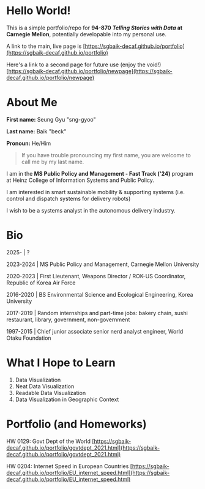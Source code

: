 # Hello World!

This is a simple portfolio/repo for **94-870 *Telling Stories with Data* at Carnegie Mellon**, potentially developable into my personal use.

A link to the main, live page is [https://sgbaik-decaf.github.io/portfolio](https://sgbaik-decaf.github.io/portfolio)

Here's a link to a second page for future use (enjoy the void!) [https://sgbaik-decaf.github.io/portfolio/newpage](https://sgbaik-decaf.github.io/portfolio/newpage)

# About Me

**First name:** Seung Gyu "sng-gyoo"

**Last name:** Baik "beck"

**Pronoun:** He/Him

> If you have trouble pronouncing my first name, you are welcome to call me by my last name.

I am in the **MS Public Policy and Management - Fast Track ('24)** program at Heinz College of Information Systems and Public Policy.

I am interested in smart sustainable mobility & supporting systems (i.e. control and dispatch systems for delivery robots)

I wish to be a systems analyst in the autonomous delivery industry.

# Bio

2025-     | ?

2023-2024 | MS Public Policy and Management, Carnegie Mellon University

2020-2023 | First Lieutenant, Weapons Director / ROK-US Coordinator, Republic of Korea Air Force

2016-2020 | BS Environmental Science and Ecological Engineering, Korea University

2017-2019 | Random internships and part-time jobs: bakery chain, sushi restaurant, library, government, non-government

1997-2015 | Chief junior associate senior nerd analyst engineer, World Otaku Foundation

# What I Hope to Learn

1. Data Visualization
2. Neat Data Visualization
3. Readable Data Visualization
4. Data Visualization in Geographic Context

# Portfolio (and Homeworks)

HW 0129: Govt Dept of the World [https://sgbaik-decaf.github.io/portfolio/govtdept_2021.html](https://sgbaik-decaf.github.io/portfolio/govtdept_2021.html)

HW 0204: Internet Speed in European Countries [https://sgbaik-decaf.github.io/portfolio/EU_internet_speed.html](https://sgbaik-decaf.github.io/portfolio/EU_internet_speed.html)
